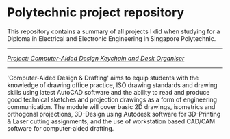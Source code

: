 # Polytechnic project repository
This repository contains a summary of all projects I did when studying for a Diploma in Electrical and Electronic Engineering in Singapore Polytechnic.

***

<cite><a href="https://github.com/khkhiu/Singapore_Polytechnic-Computer-Aided_Design_Keychain_and_Desk_Organiser">Project: Computer-Aided Design Keychain and Desk Organiser</a></cite>

***
'Computer-Aided Design & Drafting' aims to equip students with the knowledge of drawing office practice, ISO drawing standards and drawing skills using latest AutoCAD software and the ability to read and produce good technical sketches and projection drawings as a form of engineering communication. The module will cover basic 2D drawings, isometrics and orthogonal projections, 3D-Design using Autodesk software for 3D-Printing & Laser cutting assignments, and the use of workstation based CAD/CAM software for computer-aided drafting.
